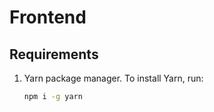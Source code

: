 # Frontend

## Requirements

1.  Yarn package manager. To install Yarn, run:

    ```bash
    npm i -g yarn
    ```
